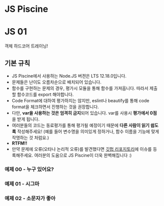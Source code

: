 # JS Piscine

# JS 01

객체 하드코어 트레이닝!

## 기본 규칙

* JS Piscine에서 사용하는 Node.JS 버젼은 LTS 12.18.0입니다.
* 문제들은 난이도 오름차순으로 배치되어 있습니다.
* 함수를 구현하는 문제의 경우, 평가시 모듈을 통해 함수를 가져옵니다. 따라서 제출할 함수코드를 export 해야합니다.
* Code Format에 대하여 평가하지는 않지만, eslint나 beautify를 통해 code format을 체크하면서 진행하는 것을 권장합니다.
* 다만, **var을 사용하는 것은 엄격히 금지**되어 있습니다. var를 사용시 **평가에서 0점**을 받게 됩니다.
* 여러분들의 코드는 동료평가를 통해 평가될 예정이기 때문에 **다른 사람이 읽기 쉽도록** 작성해주세요! (예를 들어 변수명을 의미있게 정하거나, 함수 이름을 기능에 맞게 작명하는 것 처럼요.)
* **RTFM!!**
* 만약 문제에 오류(오타나 논리적 오류)를 발견했다면 [깃헙 리포지토리](https://github.com/42js/js_piscine)에 이슈를 등록해주세요. 여러분의 도움으로 JS Piscine이 더욱 완벽해집니다 :)

### 예제 00 - 누구 있어요?
### 예제 01 - 시그마
### 예제 02 - 소문자가 좋아
